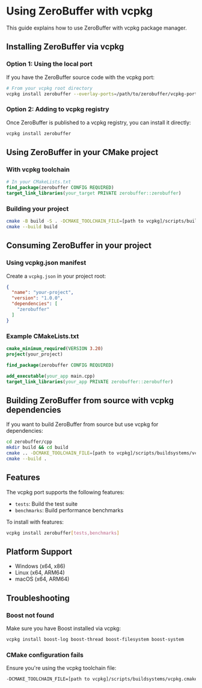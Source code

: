 # Using ZeroBuffer with vcpkg

This guide explains how to use ZeroBuffer with vcpkg package manager.

## Installing ZeroBuffer via vcpkg

### Option 1: Using the local port

If you have the ZeroBuffer source code with the vcpkg port:

```bash
# From your vcpkg root directory
vcpkg install zerobuffer --overlay-ports=/path/to/zerobuffer/vcpkg-port
```

### Option 2: Adding to vcpkg registry

Once ZeroBuffer is published to a vcpkg registry, you can install it directly:

```bash
vcpkg install zerobuffer
```

## Using ZeroBuffer in your CMake project

### With vcpkg toolchain

```cmake
# In your CMakeLists.txt
find_package(zerobuffer CONFIG REQUIRED)
target_link_libraries(your_target PRIVATE zerobuffer::zerobuffer)
```

### Building your project

```bash
cmake -B build -S . -DCMAKE_TOOLCHAIN_FILE=[path to vcpkg]/scripts/buildsystems/vcpkg.cmake
cmake --build build
```

## Consuming ZeroBuffer in your project

### Using vcpkg.json manifest

Create a `vcpkg.json` in your project root:

```json
{
  "name": "your-project",
  "version": "1.0.0",
  "dependencies": [
    "zerobuffer"
  ]
}
```

### Example CMakeLists.txt

```cmake
cmake_minimum_required(VERSION 3.20)
project(your_project)

find_package(zerobuffer CONFIG REQUIRED)

add_executable(your_app main.cpp)
target_link_libraries(your_app PRIVATE zerobuffer::zerobuffer)
```

## Building ZeroBuffer from source with vcpkg dependencies

If you want to build ZeroBuffer from source but use vcpkg for dependencies:

```bash
cd zerobuffer/cpp
mkdir build && cd build
cmake .. -DCMAKE_TOOLCHAIN_FILE=[path to vcpkg]/scripts/buildsystems/vcpkg.cmake
cmake --build .
```

## Features

The vcpkg port supports the following features:

- `tests`: Build the test suite
- `benchmarks`: Build performance benchmarks

To install with features:

```bash
vcpkg install zerobuffer[tests,benchmarks]
```

## Platform Support

- Windows (x64, x86)
- Linux (x64, ARM64)
- macOS (x64, ARM64)

## Troubleshooting

### Boost not found

Make sure you have Boost installed via vcpkg:

```bash
vcpkg install boost-log boost-thread boost-filesystem boost-system
```

### CMake configuration fails

Ensure you're using the vcpkg toolchain file:

```bash
-DCMAKE_TOOLCHAIN_FILE=[path to vcpkg]/scripts/buildsystems/vcpkg.cmake
```